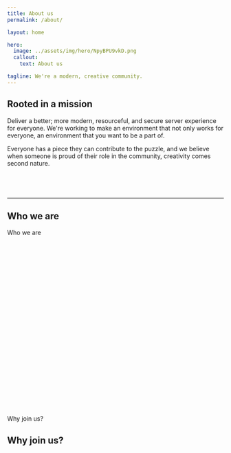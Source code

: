 ```yaml
---
title: About us
permalink: /about/

layout: home

hero:
  image: ../assets/img/hero/NpyBPU9vkD.png
  callout:
    text: About us

tagline: We're a modern, creative community.
---
```


## Rooted in a mission
Deliver a better; more modern, resourceful, and secure server experience for everyone. We're working to make an environment that not only works for everyone, an environment that you want to be a part of.

Everyone has a piece they can contribute to the puzzle, and we believe when someone is proud of their role in the community, creativity comes second nature.

<hr style="margin-top: 4.5rem;">

<div class="usa-grid-full">
    <div class="usa-width-one-third">
      <h2>Who we are</h2>
    </div>
    <div class="usa-width-two-thirds">
      <p>Who we are</p>
    </div>
</div>

<section class="usa-hero" style="background-image: url('../assets/img/hero/h9qmclx8Hg.png'); margin-top: 5rem; margin-bottom: 6rem; position: relative; width: 100vw; left: calc(-50vw + 50%); height: 15rem;">
</section>

<div class="usa-grid-full">
    <div class="usa-width-two-thirds">
      <p>Why join us?</p>
    </div>
    <div class="usa-width-one-third">
      <h2>Why join us?</h2>
    </div>
</div>
